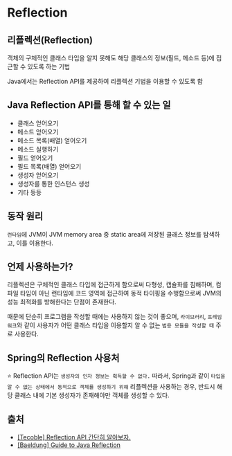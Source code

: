 # Reflection

## 리플렉션(Reflection)

객체의 구체적인 클래스 타입을 알지 못해도 해당 클래스의 정보(필드, 메소드 등)에 접근할 수 있도록 하는 기법

Java에서는 Reflection API를 제공하여 리플렉션 기법을 이용할 수 있도록 함

## Java Reflection API를 통해 할 수 있는 일

* 클래스 얻어오기
* 메소드 얻어오기
* 메소드 목록(배열) 얻어오기
* 메소드 실행하기
* 필드 얻어오기
* 필드 목록(배열) 얻어오기
* 생성자 얻어오기
* 생성자를 통한 인스턴스 생성
* 기타 등등

## 동작 원리

`런타임`에 JVM이 JVM memory area 중 static area에 저장된 클래스 정보를 탐색하고, 이를 이용한다.

## 언제 사용하는가?

리플렉션은 구체적인 클래스 타입에 접근하게 함으로써 다형성, 캡슐화를 침해하며, 컴파일 타임이 아닌 런타임에 코드 영역에 접근하여 동적 타이핑을 수행함으로써 JVM의 성능 최적화를 방해한다는 단점이 존재한다.

때문에 단순히 프로그램을 작성할 때에는 사용하지 않는 것이 좋으며, `라이브러리`, `프레임워크`와 같이 사용자가 어떤 클래스 타입을 이용할지 알 수 없는 `범용 모듈을 작성할 때` 주로 사용한다.

## Spring의 Reflection 사용처

⭐ Reflection API는 `생성자의 인자 정보는 획득할 수 없다.` 따라서, Spring과 같이 `타입을 알 수 없는 상태에서 동적으로 객체를 생성하기 위해` 리플렉션을 사용하는 경우, 반드시 해당 클래스 내에 기본 생성자가 존재해야만 객체를 생성할 수 있다.

## 출처

* [\[Tecoble\] Reflection API 간단히 알아보자.](https://tecoble.techcourse.co.kr/post/2020-07-16-reflection-api/)
* [\[Baeldung\] Guide to Java Reflection](https://www.baeldung.com/java-reflection)
